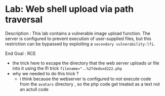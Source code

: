 # Lab: Web shell upload via path traversal

Description : This lab contains a vulnerable image upload function. The server is configured to prevent execution of user-supplied files, but this restriction can be bypassed by exploiting a `secondary vulnerability:lfi`.

End Goal : RCE

- the trick here to escape the directory that the web server uploads ur file into it using the lfi trick
`filename="..%2fdedoxd222.php`
- why we needed to do this trick ?
  - i think because the webserver is configured to not execute code from the `avatars` directory , so the php code get treated as a text not an actull code
